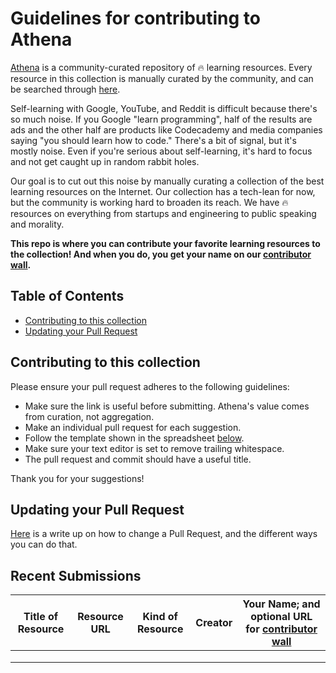 # Guidelines for contributing to Athena
[Athena](https://www.athena.cool) is a community-curated repository of 🔥 learning resources. Every resource in this collection is manually curated by the community, and can be searched through [here](https://www.athena.cool).

Self-learning with Google, YouTube, and Reddit is difficult because there's so much noise. If you Google "learn programming", half of the results are ads and the other half are products like Codecademy and media companies saying "you should learn how to code." There's a bit of signal, but it's mostly noise. Even if you're serious about self-learning, it's hard to focus and not get caught up in random rabbit holes.

Our goal is to cut out this noise by manually curating a collection of the best learning resources on the Internet. Our collection has a tech-lean for now, but the community is working hard to broaden its reach. We have 🔥 resources on everything from startups and engineering to public speaking and morality.

**This repo is where you can contribute your favorite learning resources to the collection! And when you do, you get your name on our [contributor wall](https://www.athena.cool/contributors).**

## Table of Contents

- [Contributing to this collection](#contributing-to-this-collection)
- [Updating your Pull Request](#updating-your-pull-request)

## Contributing to this collection

Please ensure your pull request adheres to the following guidelines:

- Make sure the link is useful before submitting. Athena's value comes from curation, not aggregation.
- Make an individual pull request for each suggestion.
- Follow the template shown in the spreadsheet [below](#recent-submissions).
- Make sure your text editor is set to remove trailing whitespace.
- The pull request and commit should have a useful title.

Thank you for your suggestions!

## Updating your Pull Request

[Here](https://github.com/RichardLitt/knowledge/blob/master/github/amending-a-commit-guide.md) is a write up on how to change a Pull Request, and the different ways you can do that.

## Recent Submissions

| **Title of Resource** 	| **Resource URL** 	| **Kind of Resource** 	| **Creator** 	| **Your Name; and optional URL for [contributor wall](https://www.athena.cool/contributors)** 	|
|-----------------------	|------------------	|----------------------	|------------:	|---------------	|
|                       	|                  	|                      	|             	|               	|
|                       	|                  	|                      	|             	|               	|
|                       	|                  	|                      	|             	|               	|
